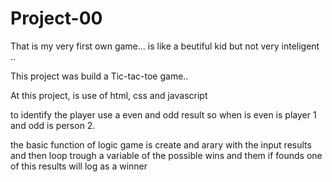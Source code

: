 # Project-00

That is my very first own game... is like a beutiful kid but not very  inteligent ..

This project was build a Tic-tac-toe game.. 

At this project, is use of html, css and javascript 

to identify the player use a even and odd result so when is even is player 1 and odd is person 2. 

the basic function of logic game is create and arary with the input results and then loop trough a variable of the possible wins and
them if founds one of this results will log as a winner 

